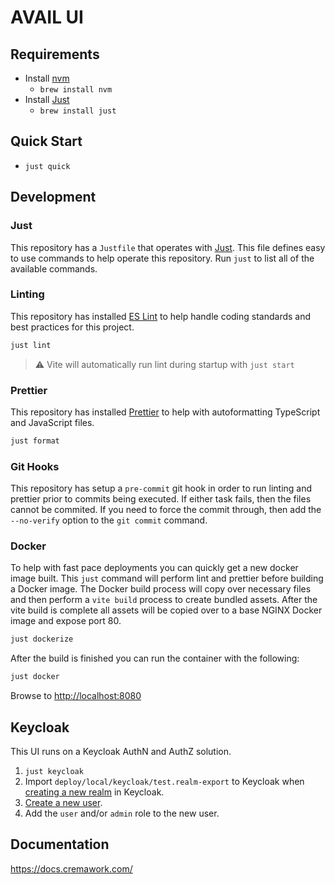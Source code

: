 # AVAIL UI

## Requirements

- Install [nvm](https://github.com/nvm-sh/nvm)
  - `brew install nvm`
- Install [Just](https://github.com/casey/just)
  - `brew install just`

## Quick Start

- `just quick`

## Development

### Just

This repository has a `Justfile` that operates with [Just](https://github.com/casey/just). This file defines easy to use commands to help operate this repository. Run `just` to list all of the available commands.

### Linting

This repository has installed [ES Lint](https://eslint.org/) to help handle coding standards and best practices for this project.

```bash
just lint
```

> :warning: Vite will automatically run lint during startup with `just start`

### Prettier

This repository has installed [Prettier]() to help with autoformatting TypeScript and JavaScript files.

```bash
just format
```

### Git Hooks

This repository has setup a `pre-commit` git hook in order to run linting and prettier prior to commits being executed. If either task fails, then the files cannot be commited. If you need to force the commit through, then add the `--no-verify` option to the `git commit` command.

### Docker

To help with fast pace deployments you can quickly get a new docker image built. This `just` command will perform lint and prettier before building a Docker image. The Docker build process will copy over necessary files and then perform a `vite build` process to create bundled assets. After the vite build is complete all assets will be copied over to a base NGINX Docker image and expose port 80.

```bash
just dockerize
```

After the build is finished you can run the container with the following:

```bash
just docker
```

Browse to [http://localhost:8080](http://localhost:8080)

## Keycloak

This UI runs on a Keycloak AuthN and AuthZ solution.

1. `just keycloak`
2. Import `deploy/local/keycloak/test.realm-export` to Keycloak when [creating a new realm](https://www.keycloak.org/docs/13.0/getting_started/#creating-a-realm-and-a-user) in Keycloak.
3. [Create a new user](https://www.keycloak.org/docs/13.0/getting_started/#creating-a-realm-and-a-user).
4. Add the `user` and/or `admin` role to the new user.

## Documentation

https://docs.cremawork.com/
